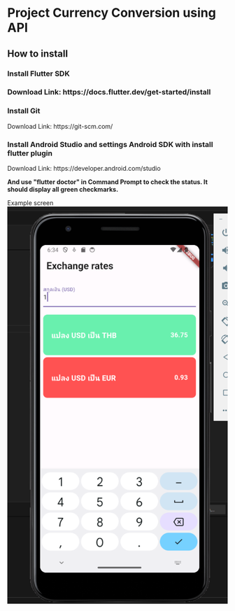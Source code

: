 <h1>Project Currency Conversion using API</h1>

<h2>How to install</h2>

<h3>Install Flutter SDK<h3>
Download Link: https://docs.flutter.dev/get-started/install
<h3>Install Git</h3>
Download Link: https://git-scm.com/
<h3>Install Android Studio and settings Android SDK with install flutter plugin</h3>
Download Link: https://developer.android.com/studio

<b>And use "flutter doctor" in Command Prompt to check the status. It should display all green checkmarks.</b>

Example screen<br>
![Example screen](Example%20screen.png)
